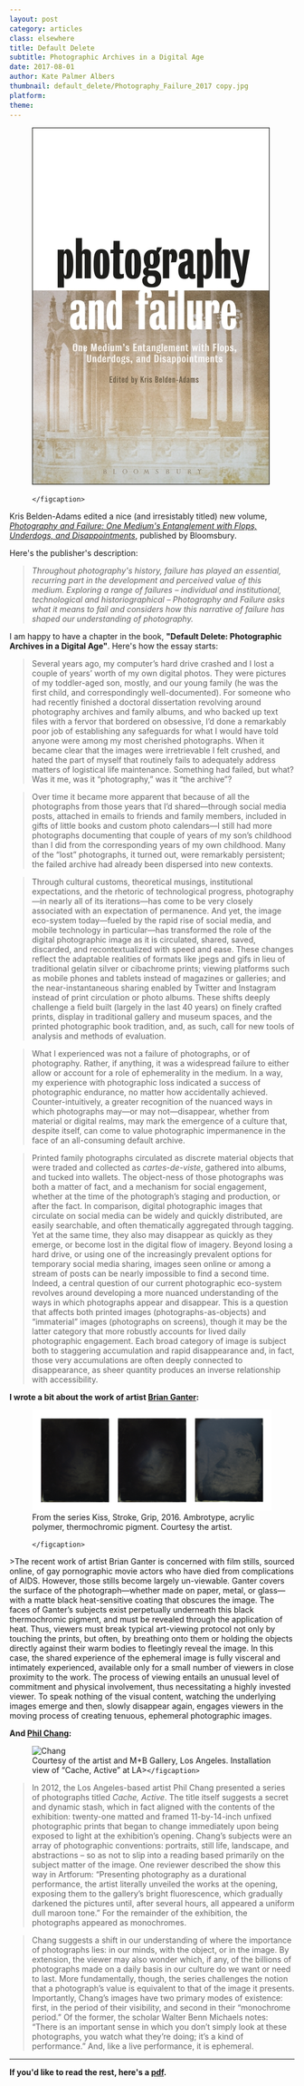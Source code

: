 ```yaml
---
layout: post
category: articles
class: elsewhere
title: Default Delete
subtitle: Photographic Archives in a Digital Age
date: 2017-08-01
author: Kate Palmer Albers
thumbnail: default_delete/Photography_Failure_2017 copy.jpg
platform:
theme:
---
```


<figure class="figure-sm">
	<img src="../assets/images/default_delete/Photography_Failure_2017 copy.jpg" alt="Default-delete-cover" />
	<figcaption>

	</figcaption>
</figure>

Kris Belden-Adams edited a nice (and irresistably titled) new volume, [*Photography and Failure: One Medium's Entanglement with Flops, Underdogs, and Disappointments*](https://www.bloomsbury.com/us/photography-and-failure-9781474293402/), published by Bloomsbury.

Here's the publisher's description:

> *Throughout photography's history, failure has played an essential, recurring part in the development and perceived value of this medium. Exploring a range of failures – individual and institutional, technological and historiographical – Photography and Failure asks what it means to fail and considers how this narrative of failure has shaped our understanding of photography.*

I am happy to have a chapter in the book, **"Default Delete: Photographic Archives in a Digital Age"**. Here's how the essay starts:

> Several years ago, my computer’s hard drive crashed and I lost a couple of years’ worth of my own digital photos. They were pictures of my toddler-aged son, mostly, and our young family (he was the first child, and correspondingly well-documented). For someone who had recently finished a doctoral dissertation revolving around photography archives and family albums, and who backed up text files with a fervor that bordered on obsessive, I’d done a remarkably poor job of establishing any safeguards for what I would have told anyone were among my most cherished photographs. When it became clear that the images were irretrievable I felt crushed, and hated the part of myself that routinely fails to adequately address matters of logistical life maintenance. Something had failed, but what? Was it me, was it “photography,” was it “the archive”?

>Over time it became more apparent that because of all the photographs from those years that I’d shared—through social media posts, attached in emails to friends and family members, included in gifts of little books and custom photo calendars—I still had more photographs documenting that couple of years of my son’s childhood than I did from the corresponding years of my own childhood. Many of the “lost” photographs, it turned out, were remarkably persistent; the failed archive had already been dispersed into new contexts.

>Through cultural customs, theoretical musings, institutional expectations, and the rhetoric of technological progress, photography—in nearly all of its iterations—has come to be very closely associated with an expectation of permanence. And yet, the image eco-system today—fueled by the rapid rise of social media, and mobile technology in particular—has transformed the role of the digital photographic image as it is circulated, shared, saved, discarded, and recontextualized with speed and ease. These changes reflect the adaptable realities of formats like jpegs and gifs in lieu of traditional gelatin silver or cibachrome prints; viewing platforms such as mobile phones and tablets instead of magazines or galleries; and the near-instantaneous sharing enabled by Twitter and Instagram instead of print circulation or photo albums. These shifts deeply challenge a field built (largely in the last 40 years) on finely crafted prints, display in traditional gallery and museum spaces, and the printed photographic book tradition, and, as such, call for new tools of analysis and methods of evaluation.

>What I experienced was not a failure of photographs, or of photography. Rather, if anything, it was a widespread failure to either allow or account for a role of ephemerality in the medium. In a way, my experience with photographic loss indicated a success of photographic endurance, no matter how accidentally achieved. Counter-intuitively, a greater recognition of the nuanced ways in which photographs may—or may not—disappear, whether from material or digital realms, may mark the emergence of a culture that, despite itself, can come to value photographic impermanence in the face of an all-consuming default archive.

>Printed family photographs circulated as discrete material objects that were traded and collected as *cartes-de-viste*, gathered into albums, and tucked into wallets. The object-ness of those photographs was both a matter of fact, and a mechanism for social engagement, whether at the time of the photograph’s staging and production, or after the fact.  In comparison, digital photographic images that circulate on social media can be widely and quickly distributed, are easily searchable, and often thematically aggregated through tagging.  Yet at the same time, they also may disappear as quickly as they emerge, or become lost in the digital flow of imagery. Beyond losing a hard drive, or using one of the increasingly prevalent options for temporary social media sharing, images seen online or among a stream of posts can be nearly impossible to find a second time. Indeed, a central question of our current photographic eco-system revolves around developing a more nuanced understanding of the ways in which photographs appear and disappear. This is a question that affects both printed images (photographs-as-objects) and “immaterial” images (photographs on screens), though it may be the latter category that more robustly accounts for lived daily photographic engagement. Each broad category of image is subject both to staggering accumulation and rapid disappearance and, in fact, those very accumulations are often deeply connected to disappearance, as sheer quantity produces an inverse relationship with accessibility.

**I wrote a bit about the work of artist [Brian Ganter](https://www.brianganter.com/):**

<figure class="figure">
	<img src="../assets/images/default_delete/Ganter_Henson copy.jpg" alt="Ganter" />
	<figcaption>From the series Kiss, Stroke, Grip, 2016. Ambrotype, acrylic polymer, thermochromic pigment. Courtesy the artist.

	</figcaption>
</figure>
>The recent work of artist Brian Ganter is concerned with film stills, sourced online, of gay pornographic movie actors who have died from complications of AIDS. However, those stills become largely un-viewable. Ganter covers the surface of the photograph—whether made on paper, metal, or glass—with a matte black heat-sensitive coating that obscures the image. The faces of Ganter’s subjects exist perpetually underneath this black thermochromic pigment, and must be revealed through the application of heat. Thus, viewers must break typical art-viewing protocol not only by touching the prints, but often, by breathing onto them or holding the objects directly against their warm bodies to fleetingly reveal the image. In this case, the shared experience of the ephemeral image is fully visceral and intimately experienced, available only for a small number of viewers in close proximity to the work. The process of viewing entails an unusual level of commitment and physical involvement, thus necessitating a highly invested viewer. To speak nothing of the visual content, watching the underlying images emerge and then, slowly disappear again, engages viewers in the moving process of creating tenuous, ephemeral photographic images.

**And [Phil Chang](https://www.philchang.com/):**

<figure class="figure">
	<img src="../assets/images/default_delete/M–B-Chang.jpeg" alt="Chang" />
	<figcaption>Courtesy of the artist and M+B Gallery, Los Angeles. Installation view of “Cache, Active” at LA><ART, March 10 - April 14, 2012

	</figcaption>
</figure>


>In 2012, the Los Angeles-based artist Phil Chang presented a series of photographs titled *Cache, Active*.  The title itself suggests a secret and dynamic stash, which in fact aligned with the contents of the exhibition: twenty-one matted and framed 11-by-14-inch unfixed photographic prints that began to change immediately upon being exposed to light at the exhibition’s opening.  Chang’s subjects were an array of photographic conventions: portraits, still life, landscape, and abstractions – so as not to slip into a reading based primarily on the subject matter of the image. One reviewer described the show this way in Artforum: “Presenting photography as a durational performance, the artist literally unveiled the works at the opening, exposing them to the gallery’s bright fluorescence, which gradually darkened the pictures until, after several hours, all appeared a uniform dull maroon tone.”  For the remainder of the exhibition, the photographs appeared as monochromes.

>Chang suggests a shift in our understanding of where the importance of photographs lies: in our minds, with the object, or in the image. By extension, the viewer may also wonder which, if any, of the billions of photographs made on a daily basis in our culture do we want or need to last. More fundamentally, though, the series challenges the notion that a photograph’s value is equivalent to that of the image it presents.  Importantly, Chang’s images have two primary modes of existence: first, in the period of their visibility, and second in their “monochrome period.” Of the former, the scholar Walter Benn Michaels notes: “There is an important sense in which you don’t simply look at these photographs, you watch what they’re doing; it’s a kind of performance.”  And, like a live performance, it is ephemeral.

*************
**If you'd like to read the rest, here's a [pdf](http://circulationexchange.org/assets/pdfs/defaultdelete.pdf).**

